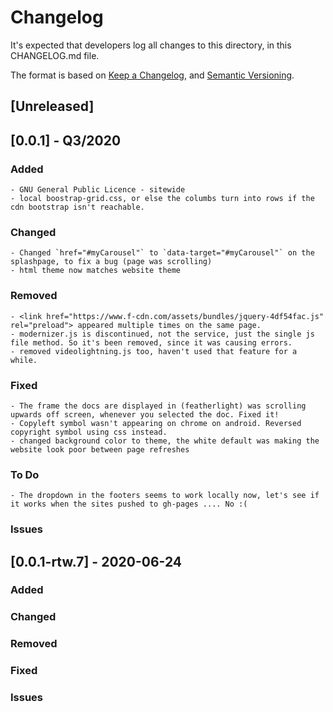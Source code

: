 # Changelog
It's expected that developers log all changes to this directory, in this CHANGELOG.md file.

The format is based on [Keep a Changelog](https://keepachangelog.com/en/1.0.0/),
and [Semantic Versioning](https://semver.org/spec/v2.0.0.html).

## [Unreleased]

## [0.0.1] - Q3/2020

### Added
    - GNU General Public Licence - sitewide
    - local boostrap-grid.css, or else the columbs turn into rows if the cdn bootstrap isn't reachable.   

### Changed
    - Changed `href="#myCarousel"` to `data-target="#myCarousel"` on the splashpage, to fix a bug (page was scrolling)
    - html theme now matches website theme

### Removed
    - <link href="https://www.f-cdn.com/assets/bundles/jquery-4df54fac.js" rel="preload"> appeared multiple times on the same page.
    - modernizer.js is discontinued, not the service, just the single js file method. So it's been removed, since it was causing errors.
    - removed videolightning.js too, haven't used that feature for a while.

### Fixed
    - The frame the docs are displayed in (featherlight) was scrolling upwards off screen, whenever you selected the doc. Fixed it!
    - Copyleft symbol wasn't appearing on chrome on android. Reversed copyright symbol using css instead.
    - changed background color to theme, the white default was making the website look poor between page refreshes

### To Do
    - The dropdown in the footers seems to work locally now, let's see if it works when the sites pushed to gh-pages .... No :(

### Issues

## [0.0.1-rtw.7] - 2020-06-24
### Added

### Changed

### Removed

### Fixed

### Issues
